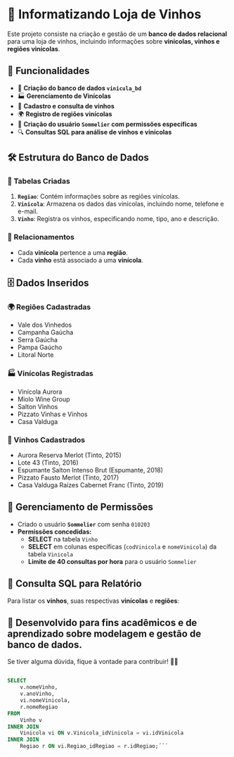 # 🍷 Informatizando Loja de Vinhos

Este projeto consiste na criação e gestão de um **banco de dados relacional** para uma loja de vinhos, incluindo informações sobre **vinícolas, vinhos e regiões vinícolas**.

## 📌 Funcionalidades

- 📂 **Criação do banco de dados `vinicula_bd`**
- 🏭 **Gerenciamento de Vinícolas**
- 🍷 **Cadastro e consulta de vinhos**
- 🌍 **Registro de regiões vinícolas**
- 👤 **Criação do usuário `Sommelier` com permissões específicas**
- 🔍 **Consultas SQL para análise de vinhos e vinícolas**

## 🛠️ Estrutura do Banco de Dados

### 🔹 Tabelas Criadas

1. **`Regiao`**: Contém informações sobre as regiões vinícolas.
2. **`Vinicola`**: Armazena os dados das vinícolas, incluindo nome, telefone e e-mail.
3. **`Vinho`**: Registra os vinhos, especificando nome, tipo, ano e descrição.

### 🔹 Relacionamentos

- Cada **vinícola** pertence a uma **região**.
- Cada **vinho** está associado a uma **vinícola**.

## 🗄️ Dados Inseridos

### 🌍 Regiões Cadastradas
- Vale dos Vinhedos
- Campanha Gaúcha
- Serra Gaúcha
- Pampa Gaúcho
- Litoral Norte

### 🏭 Vinícolas Registradas
- Vinícola Aurora
- Miolo Wine Group
- Salton Vinhos
- Pizzato Vinhas e Vinhos
- Casa Valduga

### 🍷 Vinhos Cadastrados
- Aurora Reserva Merlot (Tinto, 2015)
- Lote 43 (Tinto, 2016)
- Espumante Salton Intenso Brut (Espumante, 2018)
- Pizzato Fausto Merlot (Tinto, 2017)
- Casa Valduga Raízes Cabernet Franc (Tinto, 2019)

## 🔐 Gerenciamento de Permissões

- Criado o usuário **`Sommelier`** com senha `010203`
- **Permissões concedidas:**
  - **SELECT** na tabela `Vinho`
  - **SELECT** em colunas específicas (`codVinicola` e `nomeVinicola`) da tabela `Vinicola`
  - **Limite de 40 consultas por hora** para o usuário `Sommelier`

## 🔎 Consulta SQL para Relatório

Para listar os **vinhos**, suas respectivas **vinícolas** e **regiões**:

## 📌 Desenvolvido para fins acadêmicos e de aprendizado sobre modelagem e gestão de banco de dados.
Se tiver alguma dúvida, fique à vontade para contribuir! 🍷✨

```sql

SELECT 
    v.nomeVinho,
    v.anoVinho,
    vi.nomeVinicola,
    r.nomeRegiao
FROM 
    Vinho v
INNER JOIN 
    Vinicola vi ON v.Vinicola_idVinicola = vi.idVinicola
INNER JOIN 
    Regiao r ON vi.Regiao_idRegiao = r.idRegiao;´´´

